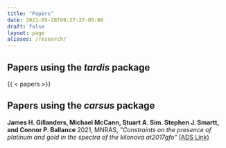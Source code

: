 ```yaml
---
title: "Papers"
date: 2021-05-28T09:27:27-05:00
draft: false
layout: page
aliases: /research/
---
```

## Papers using the *tardis* package

{{ < papers >}}

## Papers using the *carsus* package

**James H. Gillanders, Michael McCann, Stuart A. Sim. Stephen J. Smartt, and Connor P. Ballance** 2021, MNRAS, *"Constraints on the presence of platinum and gold in the spectra of the kilonova at2017gfo"* <a href="https://ui.adsabs.harvard.edu/abs/2021MNRAS.506.3560G" target="_blank" rel="noopener nofollow">(ADS Link)</a>
